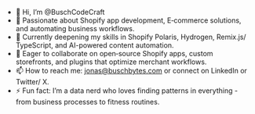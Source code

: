 - 👋 Hi, I’m @BuschCodeCraft
- 👀 Passionate about Shopify app development, E‑commerce solutions, and automating business workflows.  
- 🌱 Currently deepening my skills in Shopify Polaris, Hydrogen, Remix.js/ TypeScript, and AI-powered content automation.  
- 💞️ Eager to collaborate on open‑source Shopify apps, custom storefronts, and plugins that optimize merchant workflows.  
- 📫 How to reach me: jonas@buschbytes.com or connect on LinkedIn or Twitter/ X.
- ⚡ Fun fact: I’m a data nerd who loves finding patterns in everything - from business processes to fitness routines.

<!---
BuschCodeCraft/BuschCodeCraft is a ✨ special ✨ repository because its `README.md` (this file) appears on your GitHub profile.
You can click the Preview link to take a look at your changes.
--->
